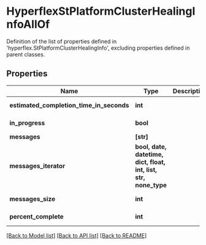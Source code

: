 # HyperflexStPlatformClusterHealingInfoAllOf

Definition of the list of properties defined in 'hyperflex.StPlatformClusterHealingInfo', excluding properties defined in parent classes.
## Properties
Name | Type | Description | Notes
------------ | ------------- | ------------- | -------------
**estimated_completion_time_in_seconds** | **int** |  | [optional] [readonly] 
**in_progress** | **bool** |  | [optional] [readonly] 
**messages** | **[str]** |  | [optional] 
**messages_iterator** | **bool, date, datetime, dict, float, int, list, str, none_type** |  | [optional] [readonly] 
**messages_size** | **int** |  | [optional] [readonly] 
**percent_complete** | **int** |  | [optional] [readonly] 

[[Back to Model list]](../README.md#documentation-for-models) [[Back to API list]](../README.md#documentation-for-api-endpoints) [[Back to README]](../README.md)


